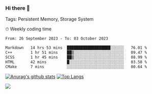 ### Hi there 👋

Tags: Persistent Memory, Storage System

<!--

[![Anurag's github stats](https://github-readme-stats.vercel.app/api?username=wwyf)](https://github.com/anuraghazra/github-readme-stats)

[![Anurag's github stats](https://github-readme-stats.vercel.app/api?username=wwyf&count_private=true)](https://github.com/anuraghazra/github-readme-stats)


[![Top Langs](https://github-readme-stats.vercel.app/api/top-langs/?username=wwyf&count_private=true&&hide=jupyter%20notebook,html)](https://github.com/anuraghazra/github-readme-stats)



-->


⏱ Weekly coding time

<!--START_SECTION:waka-->

```txt
From: 26 September 2023 - To: 03 October 2023

Markdown   14 hrs 53 mins  ███████████████████░░░░░░   76.01 %
C++        1 hr 51 mins    ██▒░░░░░░░░░░░░░░░░░░░░░░   09.47 %
SCSS       1 hr 45 mins    ██▒░░░░░░░░░░░░░░░░░░░░░░   08.99 %
HTML       42 mins         █░░░░░░░░░░░░░░░░░░░░░░░░   03.58 %
CMake      7 mins          ░░░░░░░░░░░░░░░░░░░░░░░░░   00.64 %
```

<!--END_SECTION:waka-->



[![Anurag's github stats](https://github-readme-stats.vercel.app/api?username=wwyf&count_private=true&show_icons=true&hide_border=true)](https://github.com/anuraghazra/github-readme-stats) [![Top Langs](https://github-readme-stats.vercel.app/api/top-langs/?username=wwyf&count_private=true&hide=jupyter%20notebook,html,OpenEdge%20ABL&langs_count=10&layout=compact&hide_border=true)](https://github.com/anuraghazra/github-readme-stats)

<!--

[![willianrod's wakatime stats](https://github-readme-stats.vercel.app/api/wakatime?username=wwyf)](https://github.com/anuraghazra/github-readme-stats)


-->

![](https://hit.yhype.me/github/profile?user_id=23121291)
